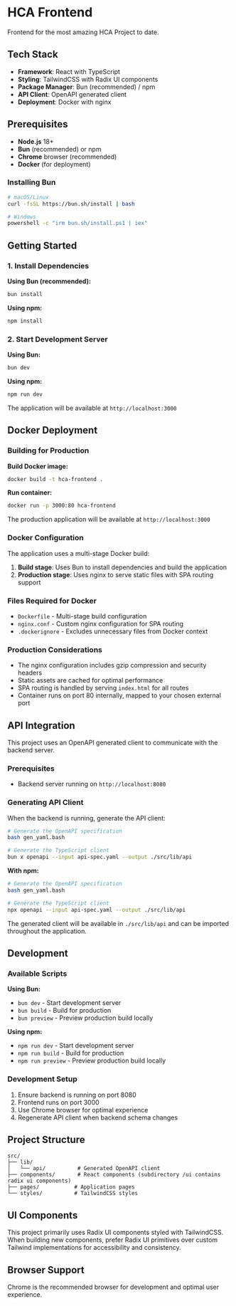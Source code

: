 # HCA Frontend

Frontend for the most amazing HCA Project to date.

## Tech Stack

- **Framework**: React with TypeScript
- **Styling**: TailwindCSS with Radix UI components
- **Package Manager**: Bun (recommended) / npm
- **API Client**: OpenAPI generated client
- **Deployment**: Docker with nginx

## Prerequisites

- **Node.js** 18+ 
- **Bun** (recommended) or npm
- **Chrome** browser (recommended)
- **Docker** (for deployment)

### Installing Bun

```bash
# macOS/Linux
curl -fsSL https://bun.sh/install | bash

# Windows
powershell -c "irm bun.sh/install.ps1 | iex"
```

## Getting Started

### 1. Install Dependencies

**Using Bun (recommended):**
```bash
bun install
```

**Using npm:**
```bash
npm install
```

### 2. Start Development Server

**Using Bun:**
```bash
bun dev
```

**Using npm:**
```bash
npm run dev
```

The application will be available at `http://localhost:3000`

## Docker Deployment

### Building for Production

**Build Docker image:**
```bash
docker build -t hca-frontend .
```

**Run container:**
```bash
docker run -p 3000:80 hca-frontend
```

The production application will be available at `http://localhost:3000`

### Docker Configuration

The application uses a multi-stage Docker build:
1. **Build stage**: Uses Bun to install dependencies and build the application
2. **Production stage**: Uses nginx to serve static files with SPA routing support

### Files Required for Docker

- `Dockerfile` - Multi-stage build configuration
- `nginx.conf` - Custom nginx configuration for SPA routing
- `.dockerignore` - Excludes unnecessary files from Docker context

### Production Considerations

- The nginx configuration includes gzip compression and security headers
- Static assets are cached for optimal performance
- SPA routing is handled by serving `index.html` for all routes
- Container runs on port 80 internally, mapped to your chosen external port

## API Integration

This project uses an OpenAPI generated client to communicate with the backend server.

### Prerequisites
- Backend server running on `http://localhost:8080`

### Generating API Client

When the backend is running, generate the API client:

```bash
# Generate the OpenAPI specification
bash gen_yaml.bash

# Generate the TypeScript client
bun x openapi --input api-spec.yaml --output ./src/lib/api
```

**With npm:**
```bash
# Generate the OpenAPI specification
bash gen_yaml.bash

# Generate the TypeScript client  
npx openapi --input api-spec.yaml --output ./src/lib/api
```

The generated client will be available in `./src/lib/api` and can be imported throughout the application.

## Development

### Available Scripts

**Using Bun:**
- `bun dev` - Start development server
- `bun build` - Build for production
- `bun preview` - Preview production build locally

**Using npm:**
- `npm run dev` - Start development server
- `npm run build` - Build for production
- `npm run preview` - Preview production build locally

### Development Setup

1. Ensure backend is running on port 8080
2. Frontend runs on port 3000
3. Use Chrome browser for optimal experience
4. Regenerate API client when backend schema changes

## Project Structure

```
src/
├── lib/
│   └── api/          # Generated OpenAPI client
├── components/       # React components (subdirectory /ui contains radix ui components)
├── pages/           # Application pages
└── styles/          # TailwindCSS styles
```

## UI Components

This project primarily uses Radix UI components styled with TailwindCSS. When building new components, prefer Radix UI primitives over custom Tailwind implementations for accessibility and consistency.

## Browser Support

Chrome is the recommended browser for development and optimal user experience.